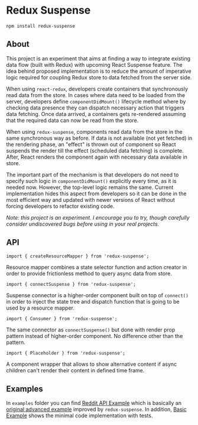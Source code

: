 # Redux Suspense

    npm install redux-suspense

## About

This project is an experiment that aims at finding a way to integrate existing
data flow (built with Redux) with upcoming React Suspense feature. The idea
behind proposed implementation is to reduce the amount of imperative logic
required for coupling Redux store to data fetched from the server side.

When using `react-redux`, developers create containers that synchronously read
data from the store. In cases where data need to be loaded from the server,
developers define `componentDidMount()` lifecycle method where by checking data
presence they can dispatch necessary action that triggers data fetching. Once
data arrived, a containers gets re-rendered assuming that the required data can
now be read from the store.

When using `redux-suspense`, components read data from the store in the same
synchronous way as before. If data is not available (not yet fetched) in the
rendering phase, an "effect" is thrown out of component so React suspends the
render till the effect (scheduled data fetching) is complete. After, React
renders the component again with necessary data available in store.

The important part of the mechanism is that developers do not need to specify
such logic in `componentDidMount()` explicitly every time, as it is needed now.
However, the top-level logic remains the same. Current implementation hides
this aspect from developers so it can be done in the most efficient way and
updated with newer versions of React without forcing developers to refactor
existing code.

_Note: this project is an experiment. I encourage you to try, though
carefully consider undiscovered bugs before using in your real projects._

## API

    import { createResourceMapper } from 'redux-suspense';

Resource mapper combines a state selector function and action creator in order
to provide frictionless method to query async data from store.

    import { connectSuspense } from 'redux-suspense';

Suspense connector is a higher-order component built on top of `connect()` in
order to inject the state tree and dispatch function that is going to be used
by a resource mapper.

    import { Consumer } from 'redux-suspense';

The same connector as `connectSuspense()` but done with render prop pattern
instead of higher-order component. No difference other than the pattern.

    import { Placeholder } from 'redux-suspense';

A component wrapper that allows to show alternative content if async children
can't render their content in defined time frame.

## Examples

In `examples` folder you can find [Reddit API Example][reddit-example] which is
basically an [original advanced example][reddit-example-original] improved by
`redux-suspense`. In addition, [Basic Example][basic-example] shows the minimal
code implementation with tests.

 [reddit-example]: https://github.com/alexeyraspopov/redux-suspense/tree/master/examples/reddit
 [reddit-example-original]: https://redux.js.org/advanced/example-reddit-api
 [basic-example]: https://github.com/alexeyraspopov/redux-suspense/tree/master/examples/basic
